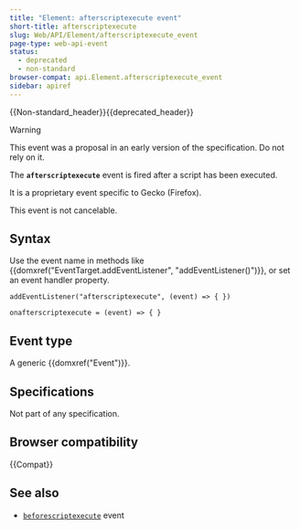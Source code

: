 ```yaml
---
title: "Element: afterscriptexecute event"
short-title: afterscriptexecute
slug: Web/API/Element/afterscriptexecute_event
page-type: web-api-event
status:
  - deprecated
  - non-standard
browser-compat: api.Element.afterscriptexecute_event
sidebar: apiref
---
```


{{Non-standard_header}}{{deprecated_header}}

> [!WARNING]
> This event was a proposal in an early version of the specification. Do not rely on it.

The **`afterscriptexecute`** event is fired after a script has been executed.

It is a proprietary event specific to Gecko (Firefox).

This event is not cancelable.

## Syntax

Use the event name in methods like {{domxref("EventTarget.addEventListener", "addEventListener()")}}, or set an event handler property.

```js-nolint
addEventListener("afterscriptexecute", (event) => { })

onafterscriptexecute = (event) => { }
```

## Event type

A generic {{domxref("Event")}}.

## Specifications

Not part of any specification.

## Browser compatibility

{{Compat}}

## See also

- [`beforescriptexecute`](/en-US/docs/Web/API/Element/beforescriptexecute_event) event
